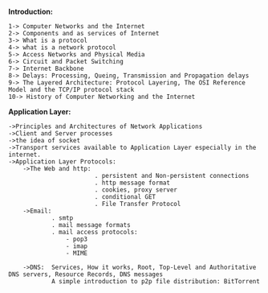 **Introduction:**

    1-> Computer Networks and the Internet
    2-> Components and as services of Internet
    3-> What is a protocol
    4-> what is a network protocol
    5-> Access Networks and Physical Media
    6-> Circuit and Packet Switching
    7-> Internet Backbone
    8-> Delays: Processing, Queing, Transmission and Propagation delays
    9-> The Layered Architecture: Protocol Layering, The OSI Reference Model and the TCP/IP protocol stack
    10-> History of Computer Networking and the Internet


**Application Layer:**

    ->Principles and Architectures of Network Applications
    ->Client and Server processes
    ->the idea of socket
    ->Transport services available to Application Layer especially in the internet.
    ->Application Layer Protocols:
        ->The Web and http:
                            . persistent and Non-persistent connections
                            . http message format
                            . cookies, proxy server
                            . conditional GET
                            . File Transfer Protocol
        ->Email:
                . smtp
                . mail message formats
                . mail access protocols:
                    - pop3
                    - imap
                    - MIME
        
        ->DNS:  Services, How it works, Root, Top-Level and Authoritative DNS servers, Resource Records, DNS messages
                A simple introduction to p2p file distribution: BitTorrent